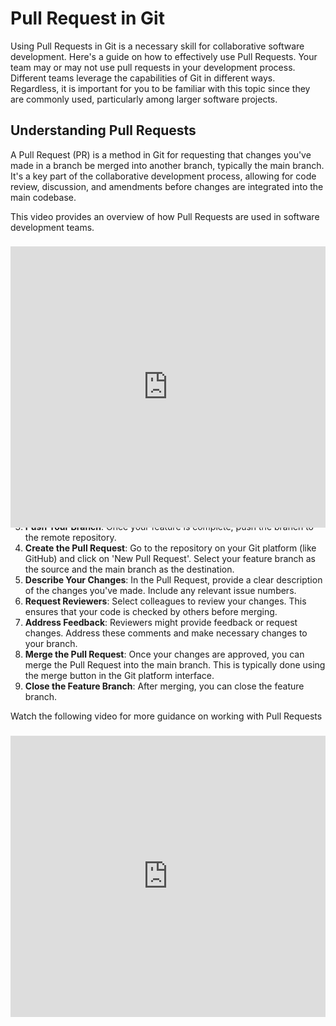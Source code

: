 # Pull Request in Git

Using Pull Requests in Git is a necessary skill for collaborative software development. Here's a guide on how to effectively use Pull Requests.  Your team may or may not use pull requests in your development process.  Different teams leverage the capabilities of Git in different ways.  Regardless, it is important for you to be familiar with this topic since they are commonly used, particularly among larger software projects.  

## Understanding Pull Requests

A Pull Request (PR) is a method in Git for requesting that changes you've made in a branch be merged into another branch, typically the main branch. It's a key part of the collaborative development process, allowing for code review, discussion, and amendments before changes are integrated into the main codebase.

This video provides an overview of how Pull Requests are used in software development teams.

<div style="position: relative; padding-bottom: 56.25%; height: 0; margin-top:1.6em"><iframe width="100%" height="450" src="https://www.youtube.com/embed/For9VtrQx58?si=lRJ3rWtYRFHYxZmv" title="YouTube video player" frameborder="0" allow="accelerometer; autoplay; clipboard-write; encrypted-media; gyroscope; picture-in-picture; web-share" allowfullscreen></iframe></div>

## Steps for Using Pull Requests

1. **Create a Feature Branch**: Before you start working on a new feature or fix, create a new branch from the main branch. This keeps your changes organized and separate from the main codebase.
2. **Make Changes and Commit**: Work on your feature in this new branch. Regularly commit your changes with descriptive commit messages.
3. **Push Your Branch**: Once your feature is complete, push the branch to the remote repository.
4. **Create the Pull Request**: Go to the repository on your Git platform (like GitHub) and click on 'New Pull Request'. Select your feature branch as the source and the main branch as the destination.
5. **Describe Your Changes**: In the Pull Request, provide a clear description of the changes you've made. Include any relevant issue numbers.
6. **Request Reviewers**: Select colleagues to review your changes. This ensures that your code is checked by others before merging.
7. **Address Feedback**: Reviewers might provide feedback or request changes. Address these comments and make necessary changes to your branch.
8. **Merge the Pull Request**: Once your changes are approved, you can merge the Pull Request into the main branch. This is typically done using the merge button in the Git platform interface.
9. **Close the Feature Branch**: After merging, you can close the feature branch.

Watch the following video for more guidance on working with Pull Requests

<div style="position: relative; padding-bottom: 56.25%; height: 0; margin-top:1.6em"><iframe width="100%" height="450" src="https://www.youtube.com/embed/dSl_qnWO104?si=1Z2WElqgmPNVxXRV" title="YouTube video player" frameborder="0" allow="accelerometer; autoplay; clipboard-write; encrypted-media; gyroscope; picture-in-picture; web-share" allowfullscreen></iframe></div>